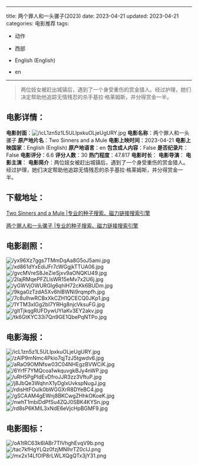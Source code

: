 
---
title: 两个罪人和一头骡子(2023)
date: 2023-04-21
updated: 2023-04-21
categories: 电影推荐
tags:
- 动作
- 西部

- English (English)
- en
---


> 两位妓女被赶出城镇后，遇到了一个身受重伤的赏金猎人。经过护理，她们决定帮助他追踪无情残忍的杀手基拉·格莱姆斯，并分得赏金一半。

## **电影详情**：

**电影封面**：<img src="https://image.tmdb.org/t/p/w200/icL1zn5z1L5ULIpxkuOLjeUgURY.jpg" alt="/icL1zn5z1L5ULIpxkuOLjeUgURY.jpg" title="/icL1zn5z1L5ULIpxkuOLjeUgURY.jpg">
**电影名称**：两个罪人和一头骡子
**原产地片名**：Two Sinners and a Mule
**电影上映时间**：2023-04-21
**电影上映国家**：English (English)
**原产地语言**：en
**包含成人内容**：False
**是否纪录片**：False
**电影评分**：6.6
**评分人数**：30
**热门程度**：47.817
**电影时长**：
**电影导演**：
**电影主演**：
**电影简介**：两位妓女被赶出城镇后，遇到了一个身受重伤的赏金猎人。经过护理，她们决定帮助他追踪无情残忍的杀手基拉·格莱姆斯，并分得赏金一半。

## **下载地址**：
[Two Sinners and a Mule |专业的种子搜索、磁力链接搜索引擎](https://movie.amd794.com:2083/?search=Two%20Sinners%20and%20a%20Mule&ordering=&mode=match_phrase&page_size=10&page=1)

[两个罪人和一头骡子 |专业的种子搜索、磁力链接搜索引擎](https://movie.amd794.com:2083/?search=%E4%B8%A4%E4%B8%AA%E7%BD%AA%E4%BA%BA%E5%92%8C%E4%B8%80%E5%A4%B4%E9%AA%A1%E5%AD%90&ordering=&mode=match_phrase&page_size=10&page=1)
 

## **电影剧照**：
<img src="https://image.tmdb.org/t/p/original/yx96Xz7ggs7TMmDqAa8G5oJ5ami.jpg" alt="/yx96Xz7ggs7TMmDqAa8G5oJ5ami.jpg" title="/yx96Xz7ggs7TMmDqAa8G5oJ5ami.jpg"><img src="https://image.tmdb.org/t/p/original/xd861dYxEdiJFr7cWGgjkTTUA06.jpg" alt="/xd861dYxEdiJFr7cWGgjkTTUA06.jpg" title="/xd861dYxEdiJFr7cWGgjkTTUA06.jpg"><img src="https://image.tmdb.org/t/p/original/gvcMVreS8JeZieSjxv9aONQKU49.jpg" alt="/gvcMVreS8JeZieSjxv9aONQKU49.jpg" title="/gvcMVreS8JeZieSjxv9aONQKU49.jpg"><img src="https://image.tmdb.org/t/p/original/2IajRMqePFZLlsWR15eMv7x2U6j.jpg" alt="/2IajRMqePFZLlsWR15eMv7x2U6j.jpg" title="/2IajRMqePFZLlsWR15eMv7x2U6j.jpg"><img src="https://image.tmdb.org/t/p/original/yGWVjOWURGIg6qhlH72cKk6BUDm.jpg" alt="/yGWVjOWURGIg6qhlH72cKk6BUDm.jpg" title="/yGWVjOWURGIg6qhlH72cKk6BUDm.jpg"><img src="https://image.tmdb.org/t/p/original/9kga0zTzdA5Xv6hlBWNi9rqmpfh.jpg" alt="/9kga0zTzdA5Xv6hlBWNi9rqmpfh.jpg" title="/9kga0zTzdA5Xv6hlBWNi9rqmpfh.jpg"><img src="https://image.tmdb.org/t/p/original/7c8uIhwRCBxXkCZH1QCECQ0JKp1.jpg" alt="/7c8uIhwRCBxXkCZH1QCECQ0JKp1.jpg" title="/7c8uIhwRCBxXkCZH1QCECQ0JKp1.jpg"><img src="https://image.tmdb.org/t/p/original/1YTM3xIGg2bI7YRHg8njcVksuFG.jpg" alt="/1YTM3xIGg2bI7YRHg8njcVksuFG.jpg" title="/1YTM3xIGg2bI7YRHg8njcVksuFG.jpg"><img src="https://image.tmdb.org/t/p/original/gltTjkqgRUFDywUYIaKv3EY2akv.jpg" alt="/gltTjkqgRUFDywUYIaKv3EY2akv.jpg" title="/gltTjkqgRUFDywUYIaKv3EY2akv.jpg"><img src="https://image.tmdb.org/t/p/original/tk6GtKYC33i7Qn9GE1QbePqNTPo.jpg" alt="/tk6GtKYC33i7Qn9GE1QbePqNTPo.jpg" title="/tk6GtKYC33i7Qn9GE1QbePqNTPo.jpg">

## **电影海报**：
<img src="https://image.tmdb.org/t/p/original/icL1zn5z1L5ULIpxkuOLjeUgURY.jpg" alt="/icL1zn5z1L5ULIpxkuOLjeUgURY.jpg" title="/icL1zn5z1L5ULIpxkuOLjeUgURY.jpg"><img src="https://image.tmdb.org/t/p/original/zAlP9mNmc4Pkio7qjTzJ5tgwdv6.jpg" alt="/zAlP9mNmc4Pkio7qjTzJ5tgwdv6.jpg" title="/zAlP9mNmc4Pkio7qjTzJ5tgwdv6.jpg"><img src="https://image.tmdb.org/t/p/original/aRaO9OMNfsw03C04NHEgzBVWCiK.jpg" alt="/aRaO9OMNfsw03C04NHEgzBVWCiK.jpg" title="/aRaO9OMNfsw03C04NHEgzBVWCiK.jpg"><img src="https://image.tmdb.org/t/p/original/6YrfF7YMQcoa1wkquvgkBJy4nWP.jpg" alt="/6YrfF7YMQcoa1wkquvgkBJy4nWP.jpg" title="/6YrfF7YMQcoa1wkquvgkBJy4nWP.jpg"><img src="https://image.tmdb.org/t/p/original/uRH5PgPIdEvDfroJJR3zz3VftuP.jpg" alt="/uRH5PgPIdEvDfroJJR3zz3VftuP.jpg" title="/uRH5PgPIdEvDfroJJR3zz3VftuP.jpg"><img src="https://image.tmdb.org/t/p/original/j8JbQe3WqhnX1yDglxUvkspNugJ.jpg" alt="/j8JbQe3WqhnX1yDglxUvkspNugJ.jpg" title="/j8JbQe3WqhnX1yDglxUvkspNugJ.jpg"><img src="https://image.tmdb.org/t/p/original/rdisHtFOulk0bWGGXrR8DYeBC4.jpg" alt="/rdisHtFOulk0bWGGXrR8DYeBC4.jpg" title="/rdisHtFOulk0bWGGXrR8DYeBC4.jpg"><img src="https://image.tmdb.org/t/p/original/gSCAAM4gEWnj8BKCwgZHhkOKoeK.jpg" alt="/gSCAAM4gEWnj8BKCwgZHhkOKoeK.jpg" title="/gSCAAM4gEWnj8BKCwgZHhkOKoeK.jpg"><img src="https://image.tmdb.org/t/p/original/nwhT1mbiDdPfSu4ZQJ0SBK4KYSn.jpg" alt="/nwhT1mbiDdPfSu4ZQJ0SBK4KYSn.jpg" title="/nwhT1mbiDdPfSu4ZQJ0SBK4KYSn.jpg"><img src="https://image.tmdb.org/t/p/original/rd8sP6KMIL3xNdE6eVjcHpBGMF9.jpg" alt="/rd8sP6KMIL3xNdE6eVjcHpBGMF9.jpg" title="/rd8sP6KMIL3xNdE6eVjcHpBGMF9.jpg">

## **电影图标**：
<img src="https://image.tmdb.org/t/p/original/oA1tRC63k6lABr7TIVhghEvqV9b.png" alt="/oA1tRC63k6lABr7TIVhghEvqV9b.png" title="/oA1tRC63k6lABr7TIVhghEvqV9b.png"><img src="https://image.tmdb.org/t/p/original/tac7kfHgYLQz0fzjMNlhrTZ0cIJ.png" alt="/tac7kfHgYLQz0fzjMNlhrTZ0cIJ.png" title="/tac7kfHgYLQz0fzjMNlhrTZ0cIJ.png"><img src="https://image.tmdb.org/t/p/original/mx2x14LfOlP8rLWLXQgQTx3jY31.png" alt="/mx2x14LfOlP8rLWLXQgQTx3jY31.png" title="/mx2x14LfOlP8rLWLXQgQTx3jY31.png">
